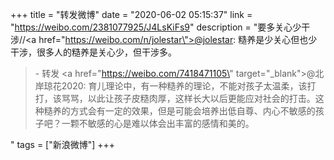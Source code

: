 +++
title = "转发微博"
date = "2020-06-02 05:15:37"
link = "https://weibo.com/2381077925/J4LsKiFs9"
description = "要多关心少干涉//<a href=\"https://weibo.com/n/jolestar\">@jolestar</a>: 糙养是少关心但也少干涉，很多人的糙养是关心少，但干涉多。<br><blockquote> - 转发 <a href=\"https://weibo.com/7418471105\" target=\"_blank\">@北岸琼花2020</a>: 育儿理论中，有一种糙养的理论，不能对孩子太温柔，该打打，该骂骂，以此让孩子皮糙肉厚，这样长大以后更能应对社会的打击。这种糙养的方式会有一定的效果，但是可能会培养出低自尊、内心不敏感的孩子吧？一颗不敏感的心是难以体会出丰富的感情和美的。 </blockquote>"
tags = ["新浪微博"]
+++
